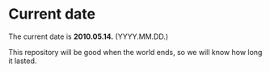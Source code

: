 # Current date

The current date is **2010.05.14.** (YYYY.MM.DD.)

This repository will be good when the world ends, so we will know how long it lasted.